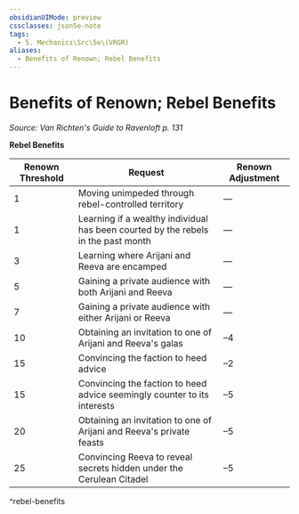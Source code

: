 ```yaml
---
obsidianUIMode: preview
cssclasses: json5e-note
tags:
  - 5. Mechanics\Src\5e\(VRGR)
aliases:
  - Benefits of Renown; Rebel Benefits
---
```

# Benefits of Renown; Rebel Benefits
*Source: Van Richten's Guide to Ravenloft p. 131* 

**Rebel Benefits**

| Renown Threshold | Request | Renown Adjustment |
|------------------|---------|-------------------|
| 1 | Moving unimpeded through rebel-controlled territory | — |
| 1 | Learning if a wealthy individual has been courted by the rebels in the past month | — |
| 3 | Learning where Arijani and Reeva are encamped | — |
| 5 | Gaining a private audience with both Arijani and Reeva | — |
| 7 | Gaining a private audience with either Arijani or Reeva | — |
| 10 | Obtaining an invitation to one of Arijani and Reeva's galas | –4 |
| 15 | Convincing the faction to heed advice | –2 |
| 15 | Convincing the faction to heed advice seemingly counter to its interests | –5 |
| 20 | Obtaining an invitation to one of Arijani and Reeva's private feasts | –5 |
| 25 | Convincing Reeva to reveal secrets hidden under the Cerulean Citadel | –5 |
^rebel-benefits

